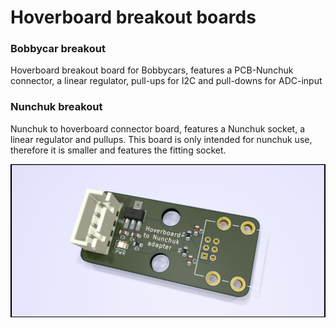 # Hoverboard breakout boards

### Bobbycar breakout

Hoverboard breakout board for Bobbycars, features a PCB-Nunchuk connector, a linear regulator, pull-ups for I2C and pull-downs for ADC-input

### Nunchuk breakout

Nunchuk to hoverboard connector board, features a Nunchuk socket, a linear regulator and pullups. This board is only intended for nunchuk use, therefore it is smaller and features the fitting socket.

![Frontview](https://raw.githubusercontent.com/Jan--Henrik/hoverboard-breakout/master/nunchuk_breakout/front.png)
